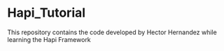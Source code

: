 # Hapi_Tutorial
This repository contains the code developed by Hector Hernandez while learning the Hapi Framework
